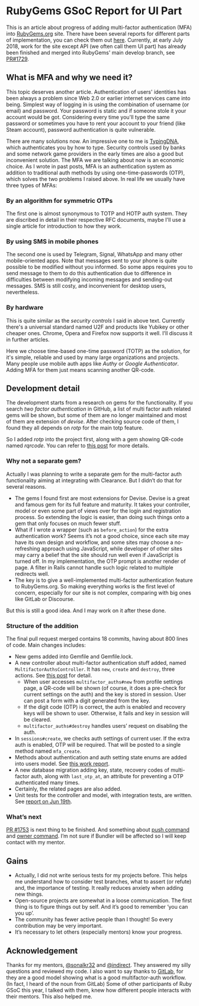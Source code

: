 # RubyGems GSoC Report for UI Part

This is an article about progress of adding multi-factor authentication (MFA) into [RubyGems.org](https://rubygems.org) site. There have been several reports for different parts of implementation, you can check them out [here](https://ecnelises.github.io). Currently, at early July 2018, work for the site except API (we often call them UI part) has already been finished and merged into RubyGems' main develop branch, see [PR#1729](https://github.com/rubygems/rubygems.org/pull/1729).

## What is MFA and why we need it?

This topic deserves another article. Authentication of users' identities has been always a problem since Web 2.0 or earlier internet services came into being. Simplest way of logging in is using the combination of username (or email) and password. Your password is static and if someone stole it your account would be got. Considering every time you'll type the same password or sometimes you have to rent your account to your friend (like Steam account), password authentication is quite vulnerable.

There are many solutions now. An impressive one to me is [TypingDNA](https://www.typingdna.com/), which authenticates you by how to type. Security controls used by banks and some network game providers in the early times are also a good but inconvenient solution. The MFA we are talking about now is an economic choice. As I wrote in past posts, MFA is an authentication system as addition to traditional auth methods by using one-time-passwords (OTP), which solves the two problems I raised above. In real life we usually have three types of MFAs:

### By an algorithm for symmetric OTPs

The first one is almost synonymous to TOTP and HOTP auth system. They are discribed in detail in their respective RFC documents, maybe I'll use a single article for introduction to how they work.

### By using SMS in mobile phones

The second one is used by Telegram, Signal, WhatsApp and many other mobile-oriented apps. Note that messages sent to your phone is quite possible to be modified without you informed. So some apps requires you to send message to them to do this authentication due to difference in difficulties between modifying incoming messages and sending-out messages. SMS is still costy, and inconvenient for desktop users, nevertheless.

### By hardware

This is quite similar as the _security controls_ I said in above text. Currently there's a universal standard named U2F and products like Yubikey or other cheaper ones. Chrome, Opera and Firefox now supports it well. I'll discuss it in further articles.

Here we choose time-based one-time password (TOTP) as the solution, for it's simple, reliable and used by many large organizations and projects. Many people use mobile auth apps like _Authy_ or _Google Authenticator_. Adding MFA for them just means scanning another QR-code.

## Development detail

The development starts from a research on gems for the functionality. If you search _two factor authentication_ in GitHub, a list of multi factor auth related gems will be shown, but some of them are no longer maintained and most of them are extension of _devise_. After checking source code of them, I found they all depends on _rotp_ for the main totp feature.

So I added _rotp_ into the project first, along with a gem showing QR-code named _rqrcode_. You can refer to [this post](https://ecnelises.github.io/2018/05/progress-report-on-login-sessions) for more details. 

### Why not a separate gem?

Actually I was planning to write a separate gem for the multi-factor auth functionality aiming at integrating with Clearance. But I didn’t do that for several reasons.

- The gems I found first are most extensions for Devise. Devise is a great and famous gem for its full feature and maturity. It takes your controller, model or even some part of views over for the login and registration process. So extending the logic is easier, than doing such things onto a gem that only focuses on much fewer stuff.
- What if I wrote a wrapper (such as `before_action`) for the extra authentication work? Seems it’s not a good choice, since each site may have its own design and workflow, and some sites may choose a no-refreshing approach using JavaScript, while developer of other sites may carry a belief that the site should run well even if JavaScript is turned off. In my implementation, the OTP prompt is another render of page. A filter in Rails cannot handle such logic related to multiple redirects well.
- The key is to give a well-implemented multi-factor authentication feature to RubyGems.org. So making everything works is the first level of concern, especially for our site is not complex, comparing with big ones like GitLab or Discourse.

But this is still a good idea. And I may work on it after these done.

### Structure of the addition

The final pull request merged contains 18 commits, having about 800 lines of code. Main changes includes:

- New gems added into Gemfile and Gemfile.lock.
- A new controller about multi-factor authentication stuff added, named `MultifactorAuthsController`. It has `new`, `create` and `destroy`, three actions. See [this post](https://ecnelises.github.io/2018/06/progress-report-on-2fa-settings) for detail.
	- When user accesses `multifactor_auths#new` from profile settings page, a QR-code will be shown (of course, it does a pre-check for current settings on the auth) and the key is stored in session. User can post a form with a digit generated from the key.
	- If the digit code (OTP) is correct, the auth is enabled and recovery keys will be shown to user. Otherwise, it fails and key in session will be cleared.
	- `multifactor_auths#destroy` handles users’ request on disabling the auth.
- In `sessions#create`, we checks auth settings of current user. If the extra auth is enabled, OTP will be required. That will be posted to a single method named `mfa_create`.
- Methods about authentication and auth setting state enums are added into users model. See [this work report](https://ecnelises.github.io/2018/05/progress-report-on-pages).
- A new database migration adding key, state, recovery codes of multi-factor auth, along with `last_otp_at`, an attribute for preventing a OTP authenticated many times.
- Certainly, the related pages are also added.
- Unit tests for the controller and model, with integration tests, are written. See [report on Jun 19th](https://ecnelises.github.io/2018/06/progress-report-on-testing-and-improvement).

### What’s next

[PR #1753](https://github.com/rubygems/rubygems.org/pull/1753) is next thing to be finished. And something about [push command](https://github.com/rubygems/rubygems/blob/master/lib/rubygems/commands/push_command.rb) and [owner command](https://github.com/rubygems/rubygems/blob/master/lib/rubygems/commands/owner_command.rb). I’m not sure if Bundler will be affected so I will keep contact with my mentor.

## Gains

- Actually, I did not write serious tests for my projects before. This helps me understand how to consider test branches, what to assert (or refute) and, the importance of testing. It really reduces anxiety when adding new things.
- Open-source projects are somewhat in a loose communication. The first thing is to figure things out by self. And it’s good to remember ‘you can you up’.
- The community has fewer active people than I thought! So every contribution may be very important.
- It’s necessary to let others (especially mentors) know your progress.

## Acknowledgement

Thanks for my mentors, [@sonalkr32](https://github.com/sonalkr132) and [@indirect](https://github.com/indirect). They answered my silly questions and reviewed my code. I also want to say thanks to [GitLab](https://github.com/gitlabhq/gitlabhq), for they are a good model showing what is a good multifactor-auth workflow. (In fact, I heard of the noun from GitLab) Some of other participants of Ruby GSoC this year, I talked with them, knew how different people interacts with their mentors. This also helped me.